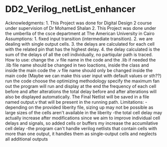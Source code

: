 # DD2_Verilog_netList_enhancer
Acknowledgments:
    1. This Project was done for Digital Design 2 course under supervision of Dr Mohamed Shalan
    2. This Project was done under the umberlla of the csce department at The American University in Cairo
Assumptions:
    1. fixed input transition (intermediate transition).
    2. we are dealing with single output cells.
    3. the delays are calculated for each cell with the related pin that has the highest delay.
    4. the delay calculated is the sum of the delays of all the cell individually, no partiqular path is traced.
How to use: 
    change the .v file name in the code and the .lib if needed
        the .lib file name should be changed in two loactions, inside the class and inside the main code
        the .v file name should only be changed inside the main code
        (Maybe we can make this user input with default values or sth??)
    run the code 
    choose the optimizing methodology
    specify the maximum fan out
    the program will run and display at the end the frequency of each cell before and after alterations 
    the total delay before and after alterations will also be displayed automatically. The Final Netlist
    will be saved in a file named output.v that will be present in the running path.
Limitations:
    -depending on the provided liberity file, sizing up may not be possible as large sizes of the cells aren't
        available in the liberity
    -the total cell delay may actually increase after modifications since we aim to improve individual cell 
        delays and signals, so added cells or buffers my increase the accumilative cell delay
    -the program can't handle verilog netlists that contain cells with more than one output, it handles them as 
        single-output cells and neglects all additional outputs
        
